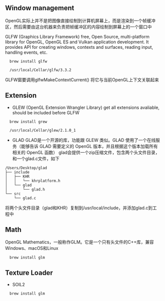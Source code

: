 
## Window management
OpenGL实际上并不是把图像直接绘制到计算机屏幕上，而是渲染到一个帧缓冲区，然后需要由这台机器来负责把帧缓冲区的内容绘制到屏幕上的一个窗口中

GLFW (Graphics Library Framework) free, Open Source, multi-platform library for OpenGL, OpenGL ES and Vulkan application development. It provides API for creating windows, contexts and surfaces, reading input, handling events, etc.

```
  brew install glfw

  /usr/local/Cellar/glfw/3.3.2
```
GLFW窗要调用glfwMakeContextCurrent() 将它与当前OpenGL上下文关联起来


## Extension

- GLEW (OpenGL Extension Wrangler Library) get all extensions avaliable, should be included before GLFW
```
  brew install grew

  /usr/local/Cellar/glew/2.1.0_1
```

- GLAD
GLAD是一个开源的库，功能跟 GLEW 类似。GLAD 使用了一个在线服务（能够告诉 GLAD 需要定义的 OpenGL 版本，并且根据这个版本加载所有相关的 OpenGL 函数）
glad会提供一个zip压缩文件，包含两个头文件目录，和一个glad.c文件，如下

```
/Users/Desktop/glad
├── include
│   ├── KHR
│   │   └── khrplatform.h
│   └── glad
│       └── glad.h
└── src
    └── glad.c
```
将两个头文件目录（glad和KHR）复制到/usr/local/include，并添加glad.c到工程中


## Math
OpenGL Mathematics，一般称作GLM。它是一个只有头文件的C++库，兼容Windows、macOS和Linux
```
  brew install glm
```

## Texture Loader
- SOIL2
```
  brew install glm
```
